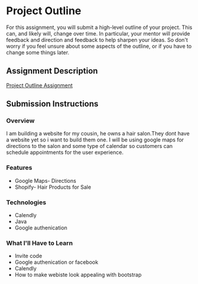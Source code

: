 # Project Outline
For this assignment, you will submit a high-level outline of your project. This can, and likely will, change over time. In particular, your mentor will provide feedback and direction and feedback to help sharpen your ideas. So don't worry if you feel unsure about some aspects of the outline, or if you have to change some things later.

## Assignment Description
[Project Outline Assignment](https://education.launchcode.org/liftoff/assignments/project-outline/)

## Submission Instructions

### Overview
I am building a website for my cousin, he owns a hair salon.They dont have a website yet so i want to build them one. I will be using google maps for directions to the salon and some type of calendar so customers can schedule appointments for the user experience. 

### Features
- Google Maps- Directions
- Shopify- Hair Products for Sale

### Technologies
- Calendly
- Java
- Google authenication

### What I'll Have to Learn
- Invite code 
- Google authenication or facebook
- Calendly
- How to make webiste look appealing with bootstrap 
